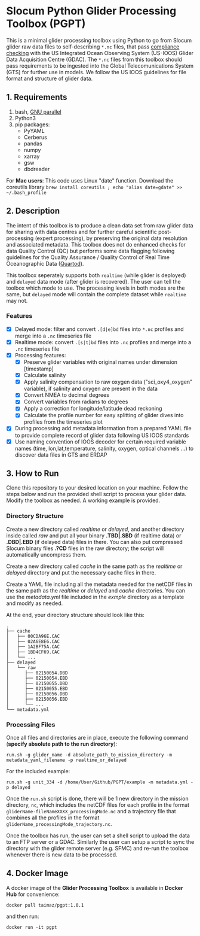 # Slocum Python Glider Processing Toolbox (PGPT)

This is a minimal glider processing toolbox using Python to go from Slocum glider raw data files to self-describing `*.nc` files, that pass [compliance checking](https://compliance.ioos.us/index.html "compliance checking") with the US Integrated Ocean Observing System (US-IOOS) Glider Data Acquisition Centre (GDAC). The `*.nc` files from this toolbox should pass requirements to be ingested into the Global Telecomunications System (GTS) for further use in models. We follow the US IOOS guidelines for file format and structure of glider data.

## 1. Requirements

1. bash, [GNU parallel](https://www.gnu.org/software/parallel/)
2. Python3
3. pip packages:
	* PyYAML 
	* Cerberus
	* pandas
	* numpy
	* xarray
	* gsw
	* dbdreader

For **Mac users**: This code uses Linux "date" function. Download the coreutils library  `brew install coreutils ; echo "alias date=gdate" >> ~/.bash_profile`

## 2. Description 

The intent of this toolbox is to produce a clean data set from raw glider data for sharing with data centres and for further careful scientific post-processing (expert processing), by preserving the original data resolution and associated metadata. This toolbox does not do enhanced checks for data Quality Control (QC) but performs some data flagging following guidelines for the Quality Assurance / Quality Control of Real Time Oceanographic Data ([Quartod](https://ioos.noaa.gov/project/qartod/)). 

This toolbox seperately supports both `realtime` (while glider is deployed) and `delayed` data mode (after glider is recovered). The user can tell the toolbox which mode to use. The processing levels in both modes are the same, but `delayed` mode will contain the complete dataset while `realtime` may not.

### Features

- [x] Delayed mode: filter and convert `.[d|e]bd` files into `*.nc` profiles and merge into a `.nc` timeseries file
- [x] Realtime mode: convert `.[s|t]bd` files into `.nc` profiles and merge into a `.nc` timeseries file
- [x] Processing features:
	- [x] Preserve glider variables with original names under dimension [timestamp]
	- [x] Calculate salinity
	- [x] Apply salinity compensation to raw oxygen data ("sci_oxy4_oxygen" variable), if salinity and oxygen are present in the data
	- [x] Convert NMEA to decimal degrees 
	- [x] Convert variables from radians to degrees
	- [x] Apply a correction for longitude/latitude dead reckoning
	- [x] Calculate the profile number for easy splitting of glider dives into profiles from the timeseries plot
- [x] During processing add metadata information from a prepared YAML file to provide complete record of glider data following US IOOS standards
- [x] Use naming convention of IOOS decoder for certain required variable names (time, lon,lat,temperature, salinity, oxygen, optical channels ...) to discover data files in GTS and ERDAP
 
## 3. How to Run

Clone this repository to your desired location on your machine. Follow the steps below and run the provided shell script to process your glider data. Modify the toolbox as needed. A working example is provided.

### Directory Structure

Create a new directory called _realtime_ or _delayed_, and another directory inside called _raw_ and put all your binary **.TBD|.SBD** (if realtime data) or **.DBD|.EBD** (if delayed data) files in there.  You can also put compressed Slocum binary files **.?CD** files in the raw directory; the script will automatically uncompress them.

Create a new directory called _cache_ in the same path as the _realtime_ or _delayed_ directory and put the necessary cache files in there.

Create a YAML file including all the metadata needed for the netCDF files in the same path as the _realtime_ or _delayed_ and _cache_ directories.  You can use the _metadata.yml_ file included in the _exmple_ directory as a template and modify as needed.

At the end, your directory structure should look like this:

```
.
├── cache
│   ├── 00CDA96E.CAC
│   ├── 02A6E8E6.CAC
│   ├── 1A2BF75A.CAC
│   ├── 1BD4CF69.CAC
│   └── ...
├── delayed
│   └──	raw
│      ├── 02150054.DBD
│      ├── 02150054.EBD
│      ├── 02150055.DBD
│      ├── 02150055.EBD
│      ├── 02150056.DBD
│      ├── 02150056.EBD
│      └── ...
└── metadata.yml
```

### Processing Files

Once all files and directories are in place, execute the following command (**specify absolute path to the run directory**):

`run.sh -g glider_name -d absolute_path_to_mission_directory -m metadata_yaml_filename -p realtime_or_delayed`

For the included example:

`run.sh -g unit_334 -d /home/User/Github/PGPT/example -m metadata.yml -p delayed`

Once the `run.sh` script is done, there will be 1 new directory in the mission directory, `nc`, which includes the netCDF files for each profile in the format `gliderName-fileNameXXXX_processingMode.nc` and a trajectory file that combines all the profiles in the format `gliderName_processingMode_trajectory.nc`.

Once the toolbox has run, the user can set a shell script to upload the data to an FTP server or a GDAC. Similarly the user can setup a script to sync the directory with the glider remote server (e.g. SFMC) and re-run the toolbox whenever there is new data to be processed.


## 4. Docker Image

A docker image of the **Glider Processing Toolbox** is available in **Docker Hub** for convenience:

`docker pull taimaz/pgpt:1.0.1`

and then run:

`docker run -it pgpt`

